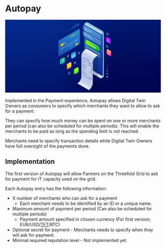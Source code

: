 # Autopay

![](img/autopay.png)

Implemented in the Payment experience, Autopay allows Digital Twin Owners as consumers to specify which merchants they want to allow to ask for a payment. 

They can specify how much money can be spent on one or more merchants per period (can also be scheduled for multiple periods). This will enable the merchants to be paid as long as the spending limit is not reached.

Merchants need to specify transaction details while Digital Twin Owners have full oversight of the payments done. 

## Implementation 

The first version of Autopay will allow Farmers on the Threefold Grid to ask for payment for IT capacity used on the grid. 

Each Autopay entry has the following information: 
- X number of merchants who can ask for a payment 
    - Each merchant needs to be identified by an ID or a unique name. 
- Maximum amount of payment per period (Can also be scheduled for multiple periods)
    - Payment amount specified in chosen currency (For first version; EUR/USD/[TFT](threefold:token_what)/BTC)
- Optional secret for payment - Merchants needs to specify when they will ask for payment. 
- Minimal required reputation level - Not implemented yet.






